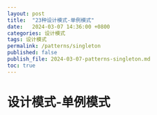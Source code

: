 ```yaml
---
layout: post
title:  "23种设计模式-单例模式"
date:   2024-03-07 14:36:00 +0800
categories: 设计模式
tags: 设计模式
permalink: /patterns/singleton
published: false
publish_file: 2024-03-07-patterns-singleton.md
toc: true
---
```

# 设计模式-单例模式

